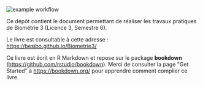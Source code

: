![example workflow](https://github.com/besibo/Biometrie3/actions/workflows/renderbook/badge.svg)


Ce dépôt contient le document permettant de réaliser les travaux pratiques de Biométrie 3 (Licence 3, Semestre 6).

Le livre est consultable à cette adresse : https://besibo.github.io/Biometrie3/

Ce livre est écrit en R Markdown et repose sur le package **bookdown** (https://github.com/rstudio/bookdown). Merci de consulter la page "Get Started" à https://bookdown.org/ pour apprendre comment compiler ce livre.
